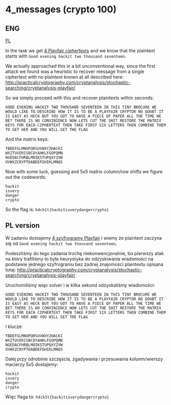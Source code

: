 # 4_messages (crypto 100)


## ENG
[PL](#pl-version)

In the task we get [4 Playfair ciphertexts](captured.log) and we know that the plaintext starts with `Good evening hackit two thousand seventeen`.

We actually approached this in a bit unconventional way, since the first attack we found was a heuristic to recover message from a single ciphertext with no plaintext known at all described here: http://practicalcryptography.com/cryptanalysis/stochastic-searching/cryptanalysis-playfair/

So we simply proceed with this and recover plaintexts within seconds:

```
GOOD EVENING HACKIT TWO THOUSAND SEVENTEEN IN THIS TINY BROCURE WE WOULD LIKE TO DESCRIBE HOW IT IS TO BE A PLAYFAIR CRYPTOR NO DOUBT IT IS EASY AS HECK BUT YOU GOT TO HAVE A PIECE OF PAPER ALL THE TIME WE BET THERE IS NO CONVINIENCE NOW LETS CUT THE SHIT RESTORE THE MATRIX KEYS FOR EACH CIPHERTEXT THEN TAKE FIRST SIX LETTERS THEN COMBINE THEM TO GET HER AND YOU WILL GET THE FLAG
```

And the matrix keys:

```
TBDEFGLMNOPQRSUVWXYZHACKI
WXZTUVERISBCDYAHKLFGOPQMN
NGEDACFHRBLMOIKSTUPQXYZVW
UVWXZCRYPTOABDEFGHIKLMNQS
```

Now with some luck, guessing and 5x5 matrix column/row shifts we figure out the codewords:

```
hackit
isvery
danger
crypto
```

So the flag is: `h4ck1t{hackitisverydangercrypto}`

## PL version

W zadaniu dostajemy [4 szyfrogramy Playfair](captured.log) i wiemy że plaintext zaczyna się od `Good evening hackit two thousand seventeen`.

Podeszliśmy do tego zadania trochę niekonwencjonalnie, bo pierwszy atak na który trafiliśmy to była heurystyka do odzyskiwania wiadomości na podstawie jednego szyfrogramu bez żadnej znajomości plaintextu opisana tutaj: http://practicalcryptography.com/cryptanalysis/stochastic-searching/cryptanalysis-playfair/

Uruchomiliśmy więc solver i w kilka sekund odzyskaliśmy wiadomości:

```
GOOD EVENING HACKIT TWO THOUSAND SEVENTEEN IN THIS TINY BROCURE WE WOULD LIKE TO DESCRIBE HOW IT IS TO BE A PLAYFAIR CRYPTOR NO DOUBT IT IS EASY AS HECK BUT YOU GOT TO HAVE A PIECE OF PAPER ALL THE TIME WE BET THERE IS NO CONVINIENCE NOW LETS CUT THE SHIT RESTORE THE MATRIX KEYS FOR EACH CIPHERTEXT THEN TAKE FIRST SIX LETTERS THEN COMBINE THEM TO GET HER AND YOU WILL GET THE FLAG
```

I klucze:

```
TBDEFGLMNOPQRSUVWXYZHACKI
WXZTUVERISBCDYAHKLFGOPQMN
NGEDACFHRBLMOIKSTUPQXYZVW
UVWXZCRYPTOABDEFGHIKLMNQS
```

Dalej przy odrobinie szczęścia, zgadywania i przesuwania kolumn/wierszy macierzy 5x5 dostajemy:

```
hackit
isvery
danger
crypto
```

Więc flaga to: `h4ck1t{hackitisverydangercrypto}`
